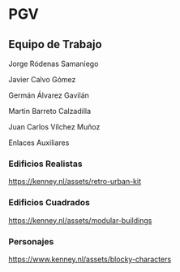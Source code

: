 # PGV

## Equipo de Trabajo
Jorge Ródenas Samaniego

Javier Calvo Gómez

Germán Álvarez Gavilán

Martin Barreto Calzadilla

Juan Carlos Vílchez Muñoz

Enlaces Auxiliares

### Edificios Realistas
https://kenney.nl/assets/retro-urban-kit
### Edificios Cuadrados
https://kenney.nl/assets/modular-buildings
### Personajes
https://www.kenney.nl/assets/blocky-characters
